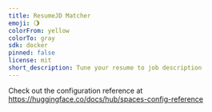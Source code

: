 ```yaml
---
title: ResumeJD Matcher
emoji: 🌖
colorFrom: yellow
colorTo: gray
sdk: docker
pinned: false
license: mit
short_description: Tune your resume to job description
---
```


Check out the configuration reference at https://huggingface.co/docs/hub/spaces-config-reference
